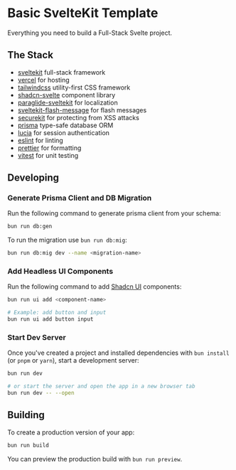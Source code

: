 # Basic SvelteKit Template

Everything you need to build a Full-Stack Svelte project.

## The Stack

- [sveltekit](https://svelte.dev) full-stack framework
- [vercel](https://vercel.dev) for hosting
- [tailwindcss](https://tailwindcss.com) utility-first CSS framework
- [shadcn-svelte](https://next.shadcn-svelte.com) component library
- [paraglide-sveltekit](https://inlang.com/m/dxnzrydw/paraglide-sveltekit-i18n) for localization
- [sveltekit-flash-message](https://github.com/ciscoheat/sveltekit-flash-message) for flash messages
- [securekit](https://securekit-demo.vercel.app/) for protecting from XSS attacks
- [prisma](https://www.prisma.io) type-safe database ORM
- [lucia](https://v3.lucia-auth.com) for session authentication
- [eslint](https://eslint.org) for linting
- [prettier](https://prettier.io) for formatting
- [vitest](https://vitest.dev) for unit testing

## Developing

### Generate Prisma Client and DB Migration

Run the following command to generate prisma client from your schema:

```bash
bun run db:gen
```

To run the migration use `bun run db:mig`:

```bash
bun run db:mig dev --name <migration-name>
```

### Add Headless UI Components

Run the following command to add [Shadcn UI](https://next.shadcn-svelte.com) components:

```bash
bun run ui add <component-name>

# Example: add button and input
bun run ui add button input
```

### Start Dev Server

Once you've created a project and installed dependencies with `bun install` (or `pnpm` or `yarn`), start a development server:

```bash
bun run dev

# or start the server and open the app in a new browser tab
bun run dev -- --open
```

## Building

To create a production version of your app:

```bash
bun run build
```

You can preview the production build with `bun run preview`.
